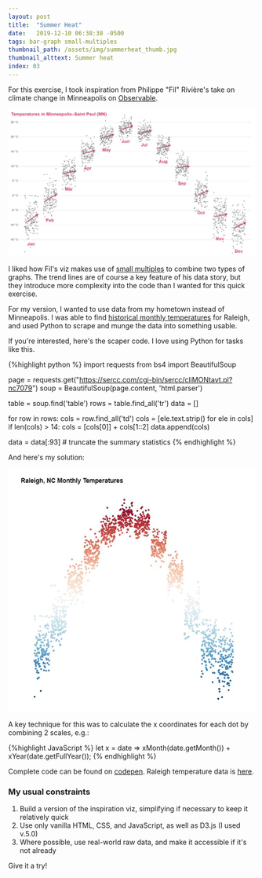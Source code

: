 ```yaml
---
layout: post
title:  "Summer Heat"
date:   2019-12-10 06:38:38 -0500
tags: bar-graph small-multiples
thumbnail_path: /assets/img/summerheat_thumb.jpg
thumbnail_alttext: Summer heat
index: 03
---
```

For this exercise, I took inspiration from Philippe "Fil" Rivière's take on climate change in Minneapolis on [Observable](https://observablehq.com/@fil/summer-heat).

![Temperatures in Minneapolis-Saint Paul](/assets/img/summerheat_inspiration.jpg)

I liked how Fil's viz makes use of [small multiples](https://en.wikipedia.org/wiki/Small_multiple) to combine two types of graphs. The trend lines are of course a key feature of his data story, but they introduce more complexity into the code than I wanted for this quick exercise. 

For my version, I wanted to use data from my hometown instead of Minneapolis. I was able to find [historical monthly temperatures](https://sercc.com/cgi-bin/sercc/cliMONtavt.pl?nc7079) for Raleigh, and used Python to scrape and munge the data into something usable.

If you're interested, here's the scaper code. I love using Python for tasks like this.

{%highlight python %}
import requests
from bs4 import BeautifulSoup

page = requests.get("https://sercc.com/cgi-bin/sercc/cliMONtavt.pl?nc7079")
soup = BeautifulSoup(page.content, 'html.parser')

table = soup.find('table')
rows = table.find_all('tr')
data = []

for row in rows:
    cols = row.find_all('td')
    cols = [ele.text.strip() for ele in cols]
    if len(cols) > 14:
        cols = [cols[0]] + cols[1::2]
    data.append(cols)

data = data[:93] # truncate the summary statistics
{% endhighlight %}

And here's my solution:

![Temperatures in Raleigh, NC](/assets/img/summerheat_solution.jpg)

A key technique for this was to calculate the x coordinates for each dot by combining 2 scales, e.g.:

{%highlight JavaScript %}
let x = date =>
    xMonth(date.getMonth()) + xYear(date.getFullYear());
{% endhighlight %}

Complete code can be found on [codepen](https://codepen.io/fraziern/pen/rNaOdQO). Raleigh temperature data is [here](https://gist.githubusercontent.com/Fil/15e57d2584b618521d173d4c0088d13b/raw/2f7f1a236c074635435cc7ebf9253c20a5681690/data.csv).

### My usual constraints

1. Build a version of the inspiration viz, simplifying if necessary to keep it relatively quick
1. Use only vanilla HTML, CSS, and JavaScript, as well as D3.js (I used v.5.0)
1. Where possible, use real-world raw data, and make it accessible if it's not already

Give it a try!